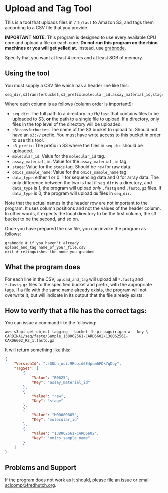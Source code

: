 # Upload and Tag Tool

This is a tool that uploads files in `/fh/fast` to Amazon S3, and tags them
according to a CSV file that you provide.

**IMPORTANT NOTE**: This program is designed to use every available CPU core
and upload a file on each core. **Do not run this program on the rhino
machines or you will get yelled at.** Instead, use
[grabnode](https://teams.fhcrc.org/sites/citwiki/SciComp/Pages/Grab%20Commands.aspx).

Specify that you want at least 4 cores and at least 8GB of memory.

## Using the tool

You must supply a CSV file which has a header line like this:

```
seq_dir,s3transferbucket,s3_prefix,molecular_id,assay_material_id,stage,omics_sample_name,data_type
```

Where each column is as follows (column order is important!):

* `seq_dir`: The full path to a directory in `/fh/fast` that contains files to be
  uploaded to S3, **or** the path to a single file to upload.
  If a directory, only files in the top level of the directory
  will be uploaded.
* `s3transferbucket`: The name of the S3 bucket to upload to. Should
  not have an `s3://` prefix. You must have write access to this bucket in order
  to use this tool.
* `s3_prefix`: The prefix in S3 where the files in `seq_dir` should be uploaded.
* `molecular_id`: Value for the `molecular_id` tag.
* `assay_material_id`: Value for the `assay_material_id` tag.
* `stage`: Value for the `stage` tag. Should be `raw` for raw data.
* `omics_sample_name`: Value for the `omics_sample_name` tag.
* `data_type`: either 1 or 0. 1 for sequencing data and 0 for array data. The
  only difference between the two is that if `seq_dir` is a directory, and
  `data_type` is 1, the program will upload *only* `.fastq` and `.fastq.gz` files.
  If `data_type` is 0, the program will upload *all* files in `seq_dir`.

Note that the actual names in the header row are not important to the program.
It uses column positions and not the values of the header column. In other words,
it expects the local directory to be the first column, the s3 bucket to be the second,
and so on.


Once you have prepared the csv file, you can invoke the program as follows:

```
grabnode # if you haven't already
upload_and_tag name_of_your_file.csv
exit # relinquishes the node you grabbed
```

## What the program does

For each line in the CSV, `upload_and_tag` will upload all `*.fastq` and
`*.fastq.gz` files to the specified bucket and prefix, with the appropriate tags.
If a file with the same name already exists, the program will not overwrite
it, but will indicate in its output that the file already exists.

## How to verify that a file has the correct tags:

You can issue a command like the following:

```
aws s3api get-object-tagging --bucket fh-pi-paguirigan-a --key \
CARDINAL/seq/fastq/Sample_138062561-CARD6602/138062561-CARD6602_R2_1.fastq.gz
```

It will return something like this:

```json
{
    "VersionId": ".sDUbn_uci.9Rooid6E4pum6FDkYqDby",
    "TagSet": [
        {
            "Value": "R0625",
            "Key": "assay_material_id"
        },
        {
            "Value": "raw",
            "Key": "stage"
        },
        {
            "Value": "M00000805",
            "Key": "molecular_id"
        },
        {
            "Value": "138062561-CARD6602",
            "Key": "omics_sample_name"
        }
    ]
}  
```

## Problems and Support

If the program does not work as it should, please
[file an issue](https://github.com/FredHutch/s3tagcrawler/issues/new)
or email [scicomp@fredhutch.org](mailto:scicomp@fredhutch.org).
